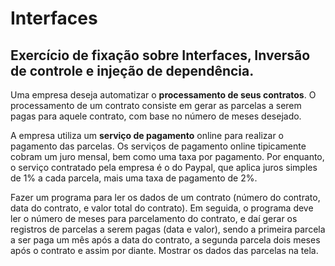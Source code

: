 # Interfaces
## Exercício de fixação sobre Interfaces, Inversão de controle e injeção de dependência.

Uma empresa deseja automatizar o **processamento de seus contratos**. O processamento de
um contrato consiste em gerar as parcelas a serem pagas para aquele contrato, com base no
número de meses desejado.

A empresa utiliza um **serviço de pagamento** online para realizar o pagamento das parcelas.
Os serviços de pagamento online tipicamente cobram um juro mensal, bem como uma taxa
por pagamento. Por enquanto, o serviço contratado pela empresa é o do Paypal, que aplica
juros simples de 1% a cada parcela, mais uma taxa de pagamento de 2%.

Fazer um programa para ler os dados de um contrato (número do contrato, data do contrato,
e valor total do contrato). Em seguida, o programa deve ler o número de meses para
parcelamento do contrato, e daí gerar os registros de parcelas a serem pagas (data e valor),
sendo a primeira parcela a ser paga um mês após a data do contrato, a segunda parcela dois
meses após o contrato e assim por diante. Mostrar os dados das parcelas na tela.
